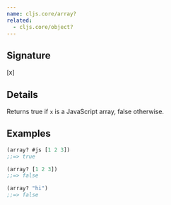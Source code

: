 ```yaml
---
name: cljs.core/array?
related:
  - cljs.core/object?
---
```


## Signature
[x]


## Details

Returns true if `x` is a JavaScript array, false otherwise.


## Examples

```clj
(array? #js [1 2 3])
;;=> true

(array? [1 2 3])
;;=> false

(array? "hi")
;;=> false
```